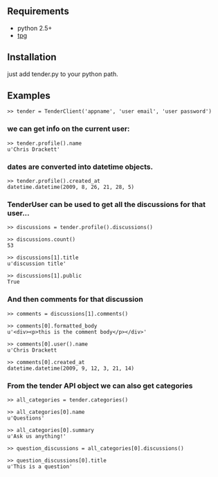 Requirements
------------

* python 2.5+
* [tpg](http://christophe.delord.free.fr/tpg/index.html)


Installation
------------

just add tender.py to your python path.

Examples
--------

	>> tender = TenderClient('appname', 'user email', 'user password')

### we can get info on the current user:

	>> tender.profile().name
	u'Chris Drackett'

### dates are converted into datetime objects.

	>> tender.profile().created_at
	datetime.datetime(2009, 8, 26, 21, 28, 5)

### TenderUser can be used to get all the discussions for that user...

	>> discussions = tender.profile().discussions()

	>> discussions.count()
	53

	>> discussions[1].title
	u'discussion title'

	>> discussions[1].public
	True

### And then comments for that discussion

	>> comments = discussions[1].comments()

	>> comments[0].formatted_body
	u'<div><p>this is the comment body</p></div>'

	>> comments[0].user().name
	u'Chris Drackett

	>> comments[0].created_at
	datetime.datetime(2009, 9, 12, 3, 21, 14)

### From the tender API object we can also get categories

	>> all_categories = tender.categories()

	>> all_categories[0].name
	u'Questions'

	>> all_categories[0].summary
	u'Ask us anything!'

	>> question_discussions = all_categories[0].discussions()

	>> question_discussions[0].title
	u'This is a question'
